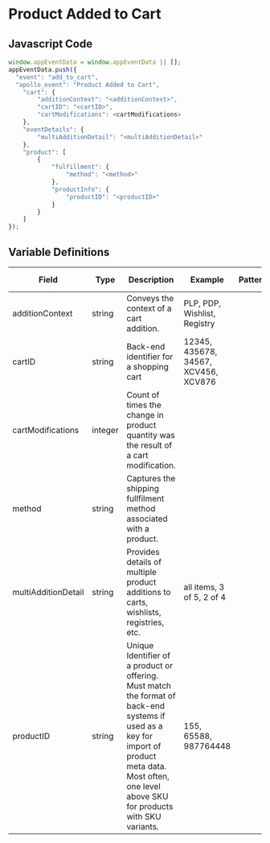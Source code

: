 # Product Added to Cart

### 

## Javascript Code
```js
window.appEventData = window.appEventData || [];
appEventData.push({
  "event": "add_to_cart",
  "apollo_event": "Product Added to Cart",
    "cart": {
        "additionContext": "<additionContext>",
        "cartID": "<cartID>",
        "cartModifications": <cartModifications>
    },
    "eventDetails": {
        "multiAdditionDetail": "<multiAdditionDetail>"
    },
    "product": [
        {
            "fulfillment": {
                "method": "<method>"
            },
            "productInfo": {
                "productID": "<productID>"
            }
        }
    ]
});
```

## Variable Definitions

|Field|Type|Description|Example|Pattern|Min Length|Max Length|Minimum|Maximum|Multiple Of|
| --- | --- | --- | --- | --- | --- | --- | --- | --- | --- |
|additionContext|string|Conveys the context of a cart addition. |PLP, PDP, Wishlist, Registry|||||||
|cartID|string|Back-end identifier for a shopping cart|12345, 435678, 34567, XCV456, XCV876|||||||
|cartModifications|integer|Count of times the change in product quantity was the result of a cart modification.||||||||
|method|string|Captures the shipping fullfilment method associated with a product.||||||||
|multiAdditionDetail|string|Provides details of multiple product additions to carts, wishlists, registries, etc.|all items, 3 of 5, 2 of 4|||||||
|productID|string|Unique Identifier of a product or offering.  Must match the format of back-end systems if used as a key for import of product meta data. Most often, one level above SKU for products with SKU variants. |155, 65588, 987764448|||||||




